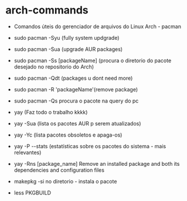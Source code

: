 # arch-commands


- Comandos úteis do gerenciador de arquivos do Linux Arch - pacman

 -   sudo pacman -Syu (fully system updgrade)
 -   sudo pacman -Sua (upgrade AUR packages)
 -   sudo pacman -Ss [packageName] (procura o diretorio do pacote desejado no repositorio do Arch)
 -   sudo pacman -Qdt (packages u dont need more)
 -   sudo pacman -R 'packageName'(remove package)
 -   sudo pacman -Qs procura o pacote na query do pc

 -   yay       (Faz todo o trabalho kkkk) 
 -   yay -Sua (lista os pacotes AUR p serem atualizados)
 -   yay -Yc (lista pacotes obsoletos e apaga-os)
 -   yay -P --stats (estatísticas sobre os pacotes do sistema - mais relevantes)
 

 -   yay -Rns [package_name] Remove an installed package and both its dependencies and configuration files


 -   makepkg -si  no diretorio - instala o pacote

  -  less PKGBUILD
